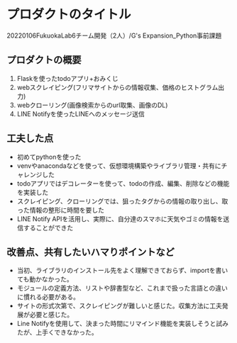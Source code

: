 # プロダクトのタイトル
20220106FukuokaLab6チーム開発（2人）/G's Expansion_Python事前課題

## プロダクトの概要
1. Flaskを使ったtodoアプリ+おみくじ
2. webスクレイピング(フリマサイトからの情報収集、価格のヒストグラム出力)
3. webクローリング(画像検索からのurl取集、画像のDL)
4. LINE Notifyを使ったLINEへのメッセージ送信

## 工夫した点
- 初めてpythonを使った
- venvやanacondaなどを使って、仮想環境構築やライブラリ管理・共有にチャレンジした
- todoアプリではデコレーターを使って、todoの作成、編集、削除などの機能を実装した
- スクレイピング、クローリングでは、狙ったタグからの情報の取り出し、取った情報の整形に時間を要した
- LINE Notify APIを活用し、実際に、自分達のスマホに天気やゴミの情報を送信することができた

## 改善点、共有したいハマりポイントなど
- 当初、ライブラリのインストール先をよく理解できておらず、importを書いても動かなかった。
- モジュールの定義方法、リストや辞書型など、これまで扱った言語との違いに慣れる必要がある。
- サイトの形式次第で、スクレイピングが難しいと感じた。収集方法に工夫発展が必要と感じた。
- Line Notifyを使用して、決まった時間にリマインド機能を実装しそうと試みたが、上手くできなかった。